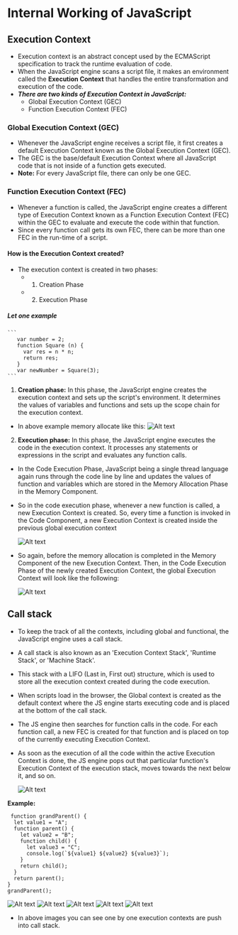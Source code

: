 # Internal Working of JavaScript

## Execution Context
* Execution context is an abstract concept used by the ECMAScript specification to track the runtime evaluation of code.
* When the JavaScript engine scans a script file, it makes an environment called the **Execution Context** that handles the entire transformation and execution of the code.
* ***There are two kinds of Execution Context in JavaScript:***
    * Global Execution Context (GEC)
    * Function Execution Context (FEC)

### Global Execution Context (GEC)
* Whenever the JavaScript engine receives a script file, it first creates a default Execution Context known as the Global Execution Context (GEC).
* The GEC is the base/default Execution Context where all JavaScript code that is not inside of a function gets executed.
* **Note:** For every JavaScript file, there can only be one GEC.

### Function Execution Context (FEC)
* Whenever a function is called, the JavaScript engine creates a different type of Execution Context known as a Function Execution Context (FEC) within the GEC to evaluate and execute the code within that function.
* Since every function call gets its own FEC, there can be more than one FEC in the run-time of a script.

#### How is the Execution Context created?
* The execution context is created in two phases:
    * 1) Creation Phase 
    * 2) Execution Phase

##### Let one example
    ``` 
       var number = 2;
       function Square (n) {
         var res = n * n;
         return res;
       }
       var newNumber = Square(3);    
    ```
1.  **Creation phase:** In this phase, the JavaScript engine creates the execution context and sets up the script's environment. It determines the values of variables and functions and sets up the scope chain for the execution context.
   * In above example memory allocate like this:
   ![Alt text](https://media.geeksforgeeks.org/wp-content/uploads/20210211222239/Capture-660x298.JPG)

2. **Execution phase:** In this phase, the JavaScript engine executes the code in the execution context. It processes any statements or expressions in the script and evaluates any function calls.
* In the Code Execution Phase, JavaScript being a single thread language again runs through the code line by line and updates the values of function and variables which are stored in the Memory Allocation Phase in the Memory Component.
* So in the code execution phase, whenever a new function is called, a new Execution Context is created. So, every time a function is invoked in the Code Component, a new Execution Context is created inside the previous global execution context

   ![Alt text](https://media.geeksforgeeks.org/wp-content/uploads/20210211222240/Capture1-660x301.JPG)

* So again, before the memory allocation is completed in the Memory Component of the new Execution Context. Then, in the Code Execution Phase of the newly created Execution Context, the global Execution Context will look like the following:

   ![Alt text](https://media.geeksforgeeks.org/wp-content/uploads/20210211222242/Capture2-660x276.JPG)

## Call stack
* To keep the track of all the contexts, including global and functional, the JavaScript engine uses a call stack.
* A call stack is also known as an 'Execution Context Stack', 'Runtime Stack', or 'Machine Stack'.
* This stack with a LIFO (Last in, First out) structure, which is used to store all the execution context created during the code execution.
* When scripts load in the browser, the Global context is created as the default context where the JS engine starts executing code and is placed at the bottom of the call stack.
* The JS engine then searches for function calls in the code. For each function call, a new FEC is created for that function and is placed on top of the currently executing Execution Context.
* As soon as the execution of all the code within the active Execution Context is done, the JS engine pops out that particular function's Execution Context of the execution stack, moves towards the next below it, and so on.
   
    ![Alt text](https://media.geeksforgeeks.org/wp-content/uploads/20210211223752/Capture5.JPG)

**Example:**
```
 function grandParent() {
  let value1 = "A";
  function parent() {
    let value2 = "B";
    function child() {
      let value3 = "C";
      console.log(`${value1} ${value2} ${value3}`);
    }
    return child();
  }
  return parent();
}
grandParent();
```
![Alt text](../../Pictures/Screenshots/Screenshot%20from%202023-03-24%2013-39-01.png)
![Alt text](../../Pictures/Screenshots/Screenshot%20from%202023-03-24%2013-39-27.png)
![Alt text](../../Pictures/Screenshots/Screenshot%20from%202023-03-24%2013-39-35.png)
![Alt text](../../Pictures/Screenshots/Screenshot%20from%202023-03-24%2013-40-33.png)
![Alt text](../../Pictures/Screenshots/Screenshot%20from%202023-03-24%2013-40-45.png)

* In above images you can see one by one execution contexts are push into call stack.